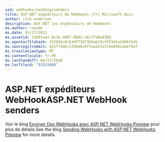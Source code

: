 ```yaml
---
uid: webhooks/sending/senders
title: ASP.NET’expéditeurs de WebHooks (fr) Microsoft Docs
author: rick-anderson
description: ASP.NET les expéditeurs de WebHooks
ms.author: riande
ms.date: 01/17/2012
ms.assetid: 33001ae2-8e1b-4807-8b02-16c7fd8ad38d
ms.openlocfilehash: 313926c0cb3df73d73b6ab13cf473d1a240bf436
ms.sourcegitcommit: 022f79dbc1350e0c6ffaa1e7e7c6e850cdabf9af
ms.translationtype: MT
ms.contentlocale: fr-FR
ms.lasthandoff: 04/17/2020
ms.locfileid: "81543468"
---
```

# <a name="aspnet-webhook-senders"></a><span data-ttu-id="d7211-103">ASP.NET expéditeurs WebHook</span><span class="sxs-lookup"><span data-stu-id="d7211-103">ASP.NET WebHook senders</span></span>

<span data-ttu-id="d7211-104">Voir le blog [Envoyer Des WebHooks avec ASP.NET WebHooks Preview](https://devblogs.microsoft.com/aspnet/sending-webhooks-with-asp-net-webhooks-preview/) pour plus de détails.</span><span class="sxs-lookup"><span data-stu-id="d7211-104">See the blog [Sending WebHooks with ASP.NET WebHooks Preview](https://devblogs.microsoft.com/aspnet/sending-webhooks-with-asp-net-webhooks-preview/) for more details.</span></span>
